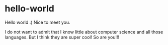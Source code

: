 # hello-world

Hello world :) Nice to meet you.

I do not want to admit that I know little about computer science and all those languages. But I think they are super cool! So are you!!!
